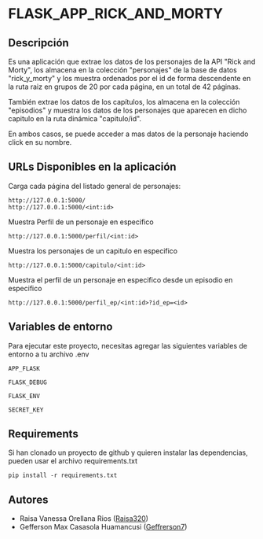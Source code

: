 
# FLASK_APP_RICK_AND_MORTY


## Descripción
Es una aplicación que extrae los datos de los personajes 
de la API "Rick and Morty", los almacena en la colección "personajes" 
de la base de datos "rick_y_morty" y los muestra ordenados por el id de forma 
descendente en la ruta raiz en grupos de 20 por cada página, en un total de 42 páginas. 

También extrae los datos de los capítulos, los almacena en la colección "episodios" y muestra los datos de los personajes que aparecen en dicho capitulo en la ruta dinámica
"capitulo/id". 

En ambos casos, se puede acceder a mas datos de la personaje haciendo click
en su nombre.
## URLs Disponibles en la aplicación
Carga cada página del listado general de personajes:
```
http://127.0.0.1:5000/
http://127.0.0.1:5000/<int:id>
```
Muestra Perfil de un personaje en especifico
```
http://127.0.0.1:5000/perfil/<int:id>
```
Muestra los personajes de un capitulo en especifico
```
http://127.0.0.1:5000/capitulo/<int:id>
```
Muestra el perfil de un personaje en especifico desde un episodio en especifico
```
http://127.0.0.1:5000/perfil_ep/<int:id>?id_ep=<id>
```

## Variables de entorno

Para ejecutar este proyecto, necesitas agregar las siguientes
variables de entorno a tu archivo .env

`APP_FLASK`

`FLASK_DEBUG`

`FLASK_ENV`

`SECRET_KEY`


## Requirements

Si han clonado un proyecto de github y quieren instalar las dependencias, pueden usar el archivo requirements.txt

```
pip install -r requirements.txt
```
    
## Autores

- Raisa Vanessa Orellana Rios ([Raisa320](https://www.github.com/Raisa320))
- Gefferson Max Casasola Huamancusi ([Geffrerson7](https://www.github.com/Geffrerson7))
